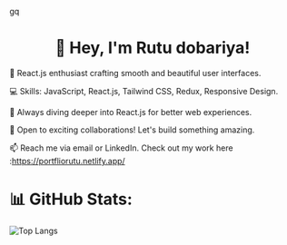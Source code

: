 gq
<h1 align="center">👋 Hey, I'm Rutu dobariya!</h1>

🌟 React.js enthusiast crafting smooth and beautiful user interfaces.

💻 Skills: JavaScript, React.js, Tailwind CSS, Redux, Responsive Design.

🚀 Always diving deeper into React.js for better web experiences.

🤝 Open to exciting collaborations! Let's build something amazing.

📫 Reach me via email or LinkedIn. Check out my work here :https://portfliorutu.netlify.app/

# 📊 GitHub Stats:
![Top Langs](https://github-readme-stats.vercel.app/api/top-langs/?username=rutudobariya&layout=compact)
